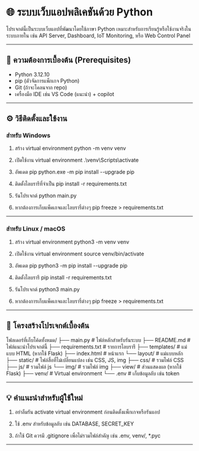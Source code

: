 # 🌐 ระบบเว็บแอปพลิเคชันด้วย Python

โปรเจกต์นี้เป็นระบบเว็บแอปที่พัฒนาโดยใช้ภาษา Python เหมาะสำหรับการเรียนรู้หรือใช้งานจริงในระบบภายใน เช่น API Server, Dashboard, IoT Monitoring, หรือ Web Control Panel

---

## 🔧 ความต้องการเบื้องต้น (Prerequisites)

- Python 3.12.10
- pip (ตัวจัดการแพ็กเกจ Python)
- Git (ถ้าจะโคลนจาก repo)
- เครื่องมือ IDE เช่น VS Code (แนะนำ) + copilot

---

## ⚙️ วิธีติดตั้งและใช้งาน

### สำหรับ Windows

1. สร้าง virtual environment
python -m venv venv

2. เปิดใช้งาน virtual environment
.\venv\Scripts\activate

3. อัพเดต pip
python.exe -m pip install --upgrade pip

4. ติดตั้งไลบรารีที่จำเป็น
pip install -r requirements.txt

5. รันโปรเจกต์
python main.py

6. หากต้องการเก็บแพ็คเกจและไลบรารี่ต่างๆ
pip freeze > requirements.txt

---

### สำหรับ Linux / macOS


1. สร้าง virtual environment
python3 -m venv venv

2. เปิดใช้งาน virtual environment
source venv/bin/activate

3. อัพเดต pip
python3 -m pip install --upgrade pip

4. ติดตั้งไลบรารี
pip install -r requirements.txt

5. รันโปรเจกต์
python3 main.py

6. หากต้องการเก็บแพ็คเกจและไลบรารี่ต่างๆ
pip freeze > requirements.txt

---

## 📂 โครงสร้างโปรเจกต์เบื้องต้น


โฟลเดอร์ที่เก็บโค้ดทั้งหมด/
├── main.py                 # ไฟล์หลักสำหรับรันระบบ
├── README.md               # ไฟล์แนะนำโปรเจกต์นี้
├── requirements.txt        # รายการไลบรารี
├── templates/              # แม่แบบ HTML (หากใช้ Flask)
    ├── index.html          # หน้าแรก
    └── layout/             # แม่แบบหลัก
├── static/                 # ไฟล์สื่อที่ไม่เปลี่ยนแปลง เช่น CSS, JS, img
    ├── css/                # รวมไฟล์ CSS
    ├── js/                 # รวมไฟล์ js
    └── img/                # รวมไฟล์ img
├── view/                   # ส่วนแสดงผล (หากใช้ Flask)
├── venv/                   # Virtual environment
└── .env                    # เก็บข้อมูลลับ เช่น token

---

## 💡 คำแนะนำสำหรับผู้ใช้ใหม่

1. อย่าลืมรัน activate virtual environment ก่อนติดตั้งแพ็กเกจหรือรันแอป

2. ใช้ .env สำหรับข้อมูลลับ เช่น DATABASE, SECRET_KEY

3. ถ้าใช้ Git ควรมี .gitignore เพื่อไม่รวมไฟล์สำคัญ เช่น .env, venv/, *.pyc

---